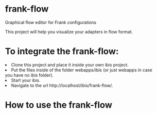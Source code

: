 # frank-flow
Graphical flow editor for Frank configurations

This project will help you visualize your adapters in flow format.

# To integrate the frank-flow: 
  <li>
  Clone this project and place it inside your own ibis project.
  </li>
  <li>
  Put the files inside of the folder webapps/ibis (or just webapps in case you have no ibis folder).
  </li>
  <li>
  Start your ibis.
  </li>
  <li>
  Navigate to the url http://localhost/ibis/frank-flow/.
  </li>

# How to use the frank-flow
  
